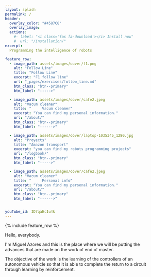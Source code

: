 ```yaml
---
layout: splash
permalink: /
header:
  overlay_color: "#4587C8"
  overlay_image:
  actions:
    #- label: "<i class='fas fa-download'></i> Install now"
    #  url: "/installation/"
excerpt:
  Programming the intelligence of robots

feature_row:
  - image_path: assets/images/cover/f1.png
    alt: "Follow Line"
    title: "Follow Line"
    excerpt: "F1 follow line"
    url: "_pages/exercises/follow_line.md"
    btn_class: "btn--primary"
    btn_label: "----->"

  - image_path: assets/images/cover/cafe2.jpeg
    alt: "Vacum cleaner"
    title: "     Vacum cleaner"
    excerpt: "You can find my personal information."
    url: "/about/"
    btn_class: "btn--primary"
    btn_label: "------>"   

  - image_path: assets/images/cover/laptop-1035345_1280.jpg
    alt: "Proyects"
    title: "Amazon transport"
    excerpt: "you can find my robots programming projects"
    url: "/logbook/"
    btn_class: "btn--primary"
    btn_label: "----->"

  - image_path: assets/images/cover/cafe2.jpeg
    alt: "Vacum cleaner"
    title: "     Personal info"
    excerpt: "You can find my personal information."
    url: "/about/"
    btn_class: "btn--primary"
    btn_label: "------>"   


youTube_id: ID7qaEcIu4k
---
```


{% include feature_row %}

Hello, everybody.

I'm Miguel Azores and this is the place where we will be putting the advances that are made on the work of end of master.

The objective of the work is the learning of the controllers of an autonomous vehicle so that it is able to complete the return to a circuit through learning by reinforcement.
